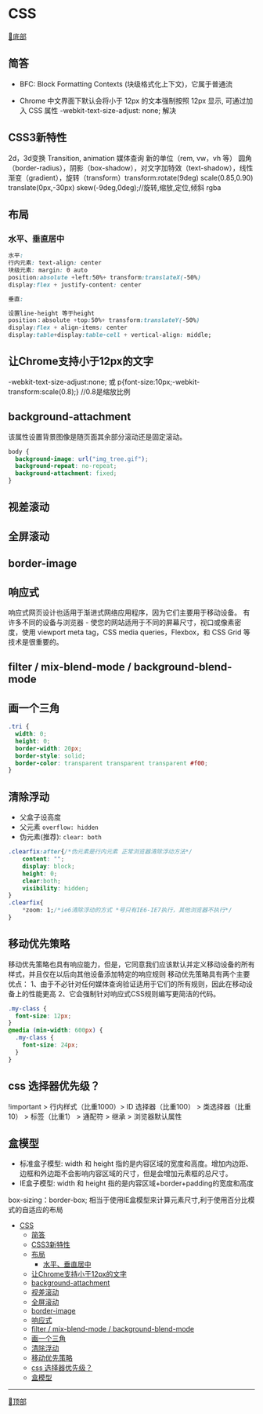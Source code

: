 # CSS

[🔻底部](#bottom) <a id="top"></a>

## 简答

- BFC: Block Formatting Contexts (块级格式化上下文)，它属于普通流

- Chrome 中文界面下默认会将小于 12px 的文本强制按照 12px 显示,
可通过加入 CSS 属性 -webkit-text-size-adjust: none; 解决

## CSS3新特性

2d，3d变换
Transition, animation
媒体查询
新的单位（rem, vw，vh 等）
圆角（border-radius），阴影（box-shadow），对文字加特效（text-shadow），线性渐变（gradient），旋转（transform）transform:rotate(9deg) scale(0.85,0.90) translate(0px,-30px) skew(-9deg,0deg);//旋转,缩放,定位,倾斜
rgba

## 布局

### 水平、垂直居中

```css
水平:
行内元素: text-align: center
块级元素: margin: 0 auto
position:absolute +left:50%+ transform:translateX(-50%)
display:flex + justify-content: center

垂直:

设置line-height 等于height
position：absolute +top:50%+ transform:translateY(-50%)
display:flex + align-items: center
display:table+display:table-cell + vertical-align: middle;
```

## 让Chrome支持小于12px的文字

-webkit-text-size-adjust:none;
或
p{font-size:10px;-webkit-transform:scale(0.8);} //0.8是缩放比例

## background-attachment

该属性设置背景图像是随页面其余部分滚动还是固定滚动。

```css
body {
  background-image: url("img_tree.gif");
  background-repeat: no-repeat;
  background-attachment: fixed;
}
```

## 视差滚动

## 全屏滚动

## border-image

## 响应式

响应式网页设计也适用于渐进式网络应用程序，因为它们主要用于移动设备。 有许多不同的设备与浏览器 - 使您的网站适用于不同的屏幕尺寸，视口或像素密度，使用 viewport meta tag，CSS media queries，Flexbox，和 CSS Grid 等技术是很重要的。

## filter / mix-blend-mode / background-blend-mode

## 画一个三角

```css
.tri {
  width: 0;
  height: 0;
  border-width: 20px;
  border-style: solid;
  border-color: transparent transparent transparent #f00;
}
```

## 清除浮动

- 父盒子设高度
- 父元素 `overflow: hidden`
- 伪元素(推荐): `clear: both`

```css
.clearfix:after{/*伪元素是行内元素 正常浏览器清除浮动方法*/
    content: "";
    display: block;
    height: 0;
    clear:both;
    visibility: hidden;
}
.clearfix{
    *zoom: 1;/*ie6清除浮动的方式 *号只有IE6-IE7执行，其他浏览器不执行*/
}
```

## 移动优先策略

移动优先策略也具有响应能力，但是，它同意我们应该默认并定义移动设备的所有样式，并且仅在以后向其他设备添加特定的响应规则
移动优先策略具有两个主要优点：
1、由于不必针对任何媒体查询验证适用于它们的所有规则，因此在移动设备上的性能更高
2、它会强制针对响应式CSS规则编写更简洁的代码。

```css
.my-class {
  font-size: 12px;
}
@media (min-width: 600px) {
  .my-class {
    font-size: 24px;
  }
}
```

## css 选择器优先级？

!important > 行内样式（比重1000）> ID 选择器（比重100） > 类选择器（比重10） > 标签（比重1） > 通配符 > 继承 > 浏览器默认属性

## 盒模型

- 标准盒子模型: width 和 height 指的是内容区域的宽度和高度。增加内边距、边框和外边距不会影响内容区域的尺寸，但是会增加元素框的总尺寸。
- IE盒子模型: width 和 height 指的是内容区域+border+padding的宽度和高度

box-sizing：border-box; 相当于使用IE盒模型来计算元素尺寸,利于使用百分比模式的自适应的布局

- [CSS](#css)
  - [简答](#简答)
  - [CSS3新特性](#css3新特性)
  - [布局](#布局)
    - [水平、垂直居中](#水平垂直居中)
  - [让Chrome支持小于12px的文字](#让chrome支持小于12px的文字)
  - [background-attachment](#background-attachment)
  - [视差滚动](#视差滚动)
  - [全屏滚动](#全屏滚动)
  - [border-image](#border-image)
  - [响应式](#响应式)
  - [filter / mix-blend-mode / background-blend-mode](#filter--mix-blend-mode--background-blend-mode)
  - [画一个三角](#画一个三角)
  - [清除浮动](#清除浮动)
  - [移动优先策略](#移动优先策略)
  - [css 选择器优先级？](#css-选择器优先级)
  - [盒模型](#盒模型)

---

[🔺顶部](#top) <a id="bottom"></a>
